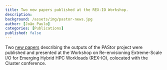 ```yaml
---
title: Two new papers published at the REX-IO Workshop.
description:
background: /assets/img/pastor-news.jpg
author: [João Paulo]
categories: [Publications]
published: false
---
```


Two [new papers](https://pastor-project.github.io/outputs/) describing the outputs of the PAStor project were published and presented at the Workshop on Re-envisioning Extreme-Scale I/O for Emerging Hybrid HPC Workloads (REX-IO), colocated with the Cluster conference. 
